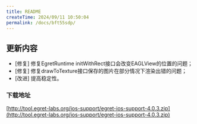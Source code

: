 ```yaml
---
title: README
createTime: 2024/09/11 10:50:04
permalink: /docs/bft55sdp/
---
```

## 更新内容

* [修复] 修复EgretRuntime initWithRect接口会改变EAGLView的位置的问题；
* [修复] 修复drawToTexture接口保存的图片在部分情况下渲染出错的问题；
* [改进] 提高稳定性。


### 下载地址

[http://tool.egret-labs.org/ios-support/egret-ios-support-4.0.3.zip](http://tool.egret-labs.org/ios-support/egret-ios-support-4.0.3.zip)
